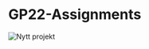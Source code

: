 # GP22-Assignments
![Nytt projekt](https://user-images.githubusercontent.com/105742330/197778786-74641c6f-4710-4a28-8847-a42b88272d15.png)
